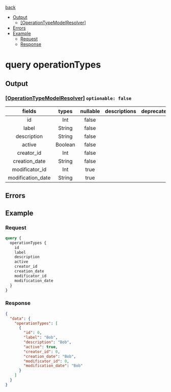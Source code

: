 [back](../tableOfContent.md)
* [Output](#output)
  * [[OperationTypeModelResolver]](#[operationtypemodelresolver]-optionable-false)
* [Errors](#errors)
* [Example](#example)
  * [Request](#request)
  * [Response](#response)

# query operationTypes
 
## Output
### [[OperationTypeModelResolver]](../assets/types/operationtypemodelresolver.md) `optionable: false`
| fields |types |nullable |descriptions |deprecated |
| :----:  |:---:  |:--------:  |:----------:  |:--------:  |
| id |Int |false | | |
| label |String |false | | |
| description |String |false | | |
| active |Boolean |false | | |
| creator_id |Int |false | | |
| creation_date |String |false | | |
| modificator_id |Int |true | | |
| modification_date |String |true | | 

## Errors
## Example
### Request
```graphql
query {
  operationTypes {
    id
    label
    description
    active
    creator_id
    creation_date
    modificator_id
    modification_date
  }
}
```
### Response
```json
{
  "data": {
    "operationTypes": [
      {
        "id": 0,
        "label": "Bob",
        "description": "Bob",
        "active": true,
        "creator_id": 0,
        "creation_date": "Bob",
        "modificator_id": 0,
        "modification_date": "Bob"
      }
    ]
  }
}
```